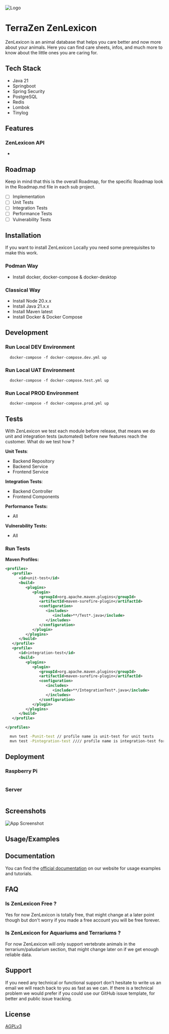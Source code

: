 
![Logo](https://dev-to-uploads.s3.amazonaws.com/uploads/articles/th5xamgrr6se0x5ro4g6.png)

# TerraZen ZenLexicon

ZenLexicon is an animal database that helps you care better and now more about your animals. Here you can find
care sheets, infos, and much more to know about the little ones you are caring for.

## Tech Stack

- Java 21
- Springboot
- Spring Security
- PostgreSQL
- Redis
- Lombok
- Tinylog

## Features

### ZenLexicon API

-

## Roadmap

Keep in mind that this is the overall Roadmap, for the specific Roadmap look in the Roadmap.md file in each sub project.

- [ ]  Implementation
- [ ]  Unit Tests
- [ ]  Integration Tests
- [ ]  Performance Tests
- [ ]  Vulnerability Tests

## Installation

If you want to install ZenLexicon Locally you need some prerequisites to make this work.

### Podman Way

- Install docker, docker-compose & docker-desktop

### Classical Way

- Install Node 20.x.x
- Install Java 21.x.x
- Install Maven latest
- Install Docker & Docker Compose

## Development

### Run Local DEV Environment

```shell
  docker-compose -f docker-compose.dev.yml up
```

### Run Local UAT Environment

```shell
  docker-compose -f docker-compose.test.yml up
```

### Run Local PROD Environment

```shell
  docker-compose -f docker-compose.prod.yml up
```

## Tests

With ZenLexicon we test each module before release, that means we do unit and integration tests (automated)
before new features reach the customer. What do we test how ?

**Unit Tests**:

- Backend Repository
- Backend Service
- Frontend Service

**Integration Tests**:

- Backend Controller
- Frontend Components

**Performance Tests:**

- All

**Vulnerability Tests:**

- All

### Run Tests

**Maven Profiles:**

```xml
<profiles>
   <profile>
      <id>unit-test</id>
      <build>
         <plugins>
            <plugin>
               <groupId>org.apache.maven.plugins</groupId>
               <artifactId>maven-surefire-plugin</artifactId>
               <configuration>
                  <includes>
                     <include>**/Test*.java</include>
                  </includes>
               </configuration>
            </plugin>
         </plugins>
      </build>
   </profile>
   <profile>
      <id>integration-test</id>
      <build>
         <plugins>
            <plugin>
               <groupId>org.apache.maven.plugins</groupId>
               <artifactId>maven-surefire-plugin</artifactId>
               <configuration>
                  <includes>
                     <include>**/IntegrationTest*.java</include>
                  </includes>
               </configuration>
            </plugin>
         </plugins>
      </build>
   </profile>

</profiles>
```

```bash
  mvn test -Punit-test // profile name is unit-test for unit tests
  mvn test -Pintegration-test //// profile name is integration-test for integration tests
```

## Deployment

### Raspberry Pi

```bash

```

### Server

```bash

```

## Screenshots

![App Screenshot](https://via.placeholder.com/468x300?text=App+Screenshot+Here)

## Usage/Examples

## Documentation

You can find the [official documentation](#) on our website for usage examples and tutorials.

## FAQ

### Is ZenLexicon Free ?

Yes for now ZenLexicon is totally free, that might change at a later point though but don't worry if you made a free account you will be free forever.

### Is ZenLexicon for Aquariums and Terrariums ?

For now ZenLexicon will only support vertebrate animals in the terrarium/paludarium section, that might change later on if we get enough reliable data.

## Support

If you need any technical or functional support don't hesitate to write us an email we will reach back to you as fast as we can. If there is a technical problem we would prefer if you could use our GitHub issue template, for better and public issue tracking.

## License

[AGPLv3](https://choosealicense.com/licenses/agpl-3.0/)
